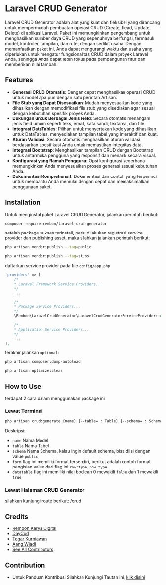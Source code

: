 # Laravel CRUD Generator
Laravel CRUD Generator adalah alat yang kuat dan fleksibel yang dirancang untuk mempermudah pembuatan operasi CRUD (Create, Read, Update, Delete) di aplikasi Laravel. Paket ini memungkinkan pengembang untuk menghasilkan sumber daya CRUD yang sepenuhnya berfungsi, termasuk model, kontroler, tampilan, dan rute, dengan sedikit usaha. Dengan memanfaatkan paket ini, Anda dapat mengurangi waktu dan usaha yang diperlukan untuk mengatur fungsionalitas CRUD dalam proyek Laravel Anda, sehingga Anda dapat lebih fokus pada pembangunan fitur dan memberikan nilai tambah.

## Features
- **Generasi CRUD Otomatis**: Dengan cepat menghasilkan operasi CRUD untuk model apa pun dengan satu perintah Artisan.
- **File Stub yang Dapat Disesuaikan**: Mudah menyesuaikan kode yang dihasilkan dengan memodifikasi file stub yang disediakan agar sesuai dengan kebutuhan spesifik proyek Anda.
- **Dukungan untuk Berbagai Jenis Field**: Secara otomatis menangani jenis field umum seperti teks, email, kata sandi, textarea, dan file.
- **Integrasi DataTables**: Pilihan untuk menyertakan kode yang dihasilkan untuk DataTables, menyediakan tampilan tabel yang interaktif dan kuat.
- **Aturan Validasi**: Secara otomatis menghasilkan aturan validasi berdasarkan spesifikasi Anda untuk memastikan integritas data.
- **Integrasi Bootstrap**: Menghasilkan tampilan CRUD dengan Bootstrap untuk antarmuka pengguna yang responsif dan menarik secara visual.
- **Konfigurasi yang Ramah Pengguna**: Opsi konfigurasi sederhana memungkinkan Anda menyesuaikan proses generasi sesuai kebutuhan Anda.
- **Dokumentasi Komprehensif**: Dokumentasi dan contoh yang terperinci untuk membantu Anda memulai dengan cepat dan memaksimalkan penggunaan paket.

## Installation
Untuk menginstal paket Laravel CRUD Generator, jalankan perintah berikut:

```sh
composer require rembon/laravel-crud-generator
```

setelah package sukses terinstall, perlu dilakukan registrasi service provider dan publishing asset, maka silahkan jalankan perintah berikut:

```sh
php artisan vendor:publish --tag=public
```

```sh
php artisan vendor:publish --tag=stubs
```

daftarkan service provider pada file `config/app.php`

```php
'providers' => [
    /*
    * Laravel Framework Service Providers...
    */
    ...

    /*
    * Package Service Providers...
    */
    \Rembon\LaravelCrudGenerator\LaravelCrudGeneratorServiceProvider::class,

    /*
    * Application Service Providers...
    */
    ...
],
```

terakhir jalankan `optional`:
```sh
php artisan composer:dump-autoload
```

```sh
php artisan optimize:clear
```

## How to Use
terdapat 2 cara dalam menggunakan package ini

### Lewat Terminal
```sh
php artisan crud:generate {name} {--table= : Table} {--schema= : Schema} {--form= : Form} {--datatable= : Table}
```

Deskripsi:
- `name` Nama Model
- `table` Nama Tabel
- `schema` Nama Schema, kalau ingin default schema, bisa diisi dengan value `public`
- `form` flag ini memiliki format tersendiri, berikut adalah contoh format pengisian value dari flag ini `row:type,row:type`
- `datatable` flag ini memiliki nilai boolean 0 mewakili `false` dan 1 mewakili `true`

### Lewat Halaman CRUD Generator
silahkan kunjungi route berikut: /crud

## Credits
- [Rembon Karya Digital](https://github.com/rembonnn)
- [DayCod](https://github.com/dayCod)
- [Tegar Kurniawan](https://github.com/tegarkurniawan)
- [Aang Wiadi](https://github.com/wiadiaang)
- [See All Contributors](https://github.com/rembonnn/sync-collection/contributors)

## Contribution
- Untuk Panduan Kontribusi Silahkan Kunjungi Tautan ini, [klik disini](https://github.com/Rembonnn/laravel-crud-generator/blob/master/contribution-guide.md)
